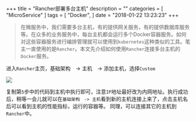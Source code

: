 +++
title = "Rancher部署多台主机"
description = ""
categories = [
    "MicroService"
]
tags = [
    "Docker",
]
date = "2018-01-22 13:23:23"
+++

> 在微服务中，我们需要多台主机，有的提供网关服务，有的提供数据库服务等。在众多的业务服务中，每台主机都会运行多个Docker容器服务。如何对这些容器服务进行编排管理就可以使用到`kubernetes`这种类似的工具。笔主一直使用的是`Rancher`。本文先介绍如何使用`Rancher`连接多台主机的`Docker`服务。

进入`Rancher`主页，基础架构　-> 主机　-> 添加主机，选择`Custom`


![](rancher_host.png)

复制第`5`步中的代码到主机中执行即可，注意`IP`地址最好改为内网地址。执行成功后，稍等一会儿就可以在`基础架构　-> 主机`看到新的主机连接上来了，点击主机名后可以看到主机的性能指标，运行的容器等。
同理，可以连接其它的主机到`Rancher`中。